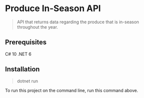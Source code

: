 # Produce In-Season API

> API that returns data regarding the produce that is in-season throughout the year.

## Prerequisites
C# 10
.NET 6

## Installation
> dotnet run

To run this project on the command line, run this command above.

